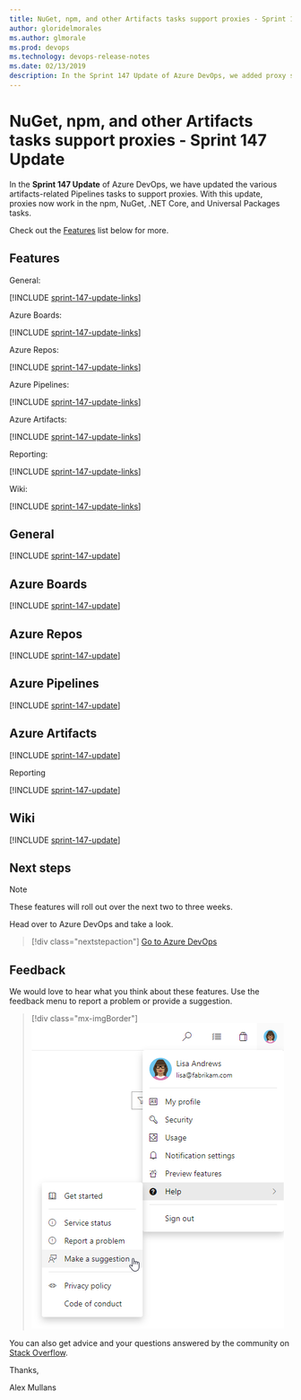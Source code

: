 ```yaml
---
title: NuGet, npm, and other Artifacts tasks support proxies - Sprint 147 Update
author: gloridelmorales
ms.author: glmorale
ms.prod: devops
ms.technology: devops-release-notes
ms.date: 02/13/2019
description: In the Sprint 147 Update of Azure DevOps, we added proxy support across Azure Artifacts for build and package related tasks - Sprint 147 Update.
---
```


# NuGet, npm, and other Artifacts tasks support proxies - Sprint 147 Update

In the **Sprint 147 Update** of Azure DevOps, we have updated the various artifacts-related Pipelines tasks to support proxies. With this update, proxies now work in the npm, NuGet, .NET Core, and Universal Packages tasks.

Check out the [Features](#features) list below for more.

## Features

General:

[!INCLUDE [sprint-147-update-links](includes/general/sprint-147-update-links.md)]

Azure Boards:

[!INCLUDE [sprint-147-update-links](includes/boards/sprint-147-update-links.md)]

Azure Repos:

[!INCLUDE [sprint-147-update-links](includes/repos/sprint-147-update-links.md)]

Azure Pipelines:

[!INCLUDE [sprint-147-update-links](includes/pipelines/sprint-147-update-links.md)]

Azure Artifacts:

[!INCLUDE [sprint-147-update-links](includes/artifacts/sprint-147-update-links.md)]

Reporting:

[!INCLUDE [sprint-147-update-links](includes/reporting/sprint-147-update-links.md)]

Wiki:

[!INCLUDE [sprint-147-update-links](includes/wiki/sprint-147-update-links.md)]

## General

[!INCLUDE [sprint-147-update](includes/general/sprint-147-update.md)]

## Azure Boards

[!INCLUDE [sprint-147-update](includes/boards/sprint-147-update.md)]

## Azure Repos

[!INCLUDE [sprint-147-update](includes/repos/sprint-147-update.md)]

## Azure Pipelines

[!INCLUDE [sprint-147-update](includes/pipelines/sprint-147-update.md)]

## Azure Artifacts

[!INCLUDE [sprint-147-update](includes/artifacts/sprint-147-update.md)]

Reporting

[!INCLUDE [sprint-147-update](includes/reporting/sprint-147-update.md)]

## Wiki

[!INCLUDE [sprint-147-update](includes/wiki/sprint-147-update.md)]

## Next steps

> [!NOTE]
> These features will roll out over the next two to three weeks.

Head over to Azure DevOps and take a look.

> [!div class="nextstepaction"]
> [Go to Azure DevOps](https://go.microsoft.com/fwlink/?LinkId=307137&campaign=o~msft~docs~product-vsts~release-notes)

## Feedback

We would love to hear what you think about these features. Use the feedback menu to report a problem or provide a suggestion.

> [!div class="mx-imgBorder"]
> ![Make a suggestion](../media/help-make-a-suggestion.png)

You can also get advice and your questions answered by the community on [Stack Overflow](https://stackoverflow.com/questions/tagged/azure-devops).

Thanks,

Alex Mullans

